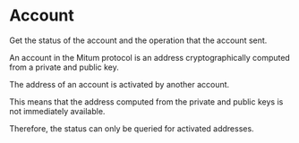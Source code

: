 # Account

Get the status of the account and the operation that the account sent.



An account in the Mitum protocol is an address cryptographically computed from a private and public key.

The address of an account is activated by another account.

This means that the address computed from the private and public keys is not immediately available.



Therefore, the status can only be queried for activated addresses.

